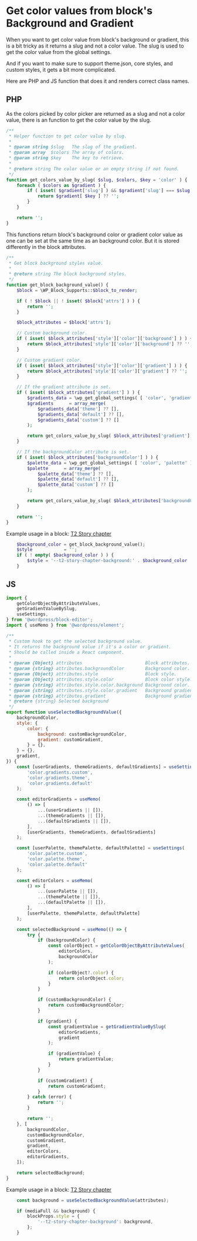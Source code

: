 # Get color values from block's Background and Gradient

When you want to get color value from block's background or gradient, this is a bit tricky as it returns a slug and not a color value. The slug is used to get the color value from the global settings.

And if you want to make sure to support theme.json, core styles, and custom styles, it gets a bit more complicated.

Here are PHP and JS function that does it and renders correct class names.

## PHP

As the colors picked by color picker are returned as a slug and not a color value, there is an function to get the color value by the slug.

```php
/**
 * Helper function to get color value by slug.
 *
 * @param string $slug   The slug of the gradient.
 * @param array  $colors The array of colors.
 * @param string $key    The key to retrieve.
 *
 * @return string The color value or an empty string if not found.
 */
function get_colors_value_by_slug( $slug, $colors, $key = 'color' ) {
	foreach ( $colors as $gradient ) {
		if ( isset( $gradient['slug'] ) && $gradient['slug'] === $slug ) {
			return $gradient[ $key ] ?? '';
		}
	}

	return '';
}
```

This functions return block's background color or gradient color value as one can be set at the same time as an background color. But it is stored differently in the block attributes.

```php
/**
 * Get block background styles value.
 *
 * @return string The block background styles.
 */
function get_block_background_value() {
	$block = \WP_Block_Supports::$block_to_render;

	if ( ! $block || ! isset( $block['attrs'] ) ) {
		return '';
	}

	$block_attributes = $block['attrs'];

	// Custom background color.
	if ( isset( $block_attributes['style']['color']['background'] ) ) {
		return $block_attributes['style']['color']['background'] ?? '';
	}

	// Custom gradient color.
	if ( isset( $block_attributes['style']['color']['gradient'] ) ) {
		return $block_attributes['style']['color']['gradient'] ?? '';
	}

	// If the gradient attribute is set.
	if ( isset( $block_attributes['gradient'] ) ) {
		$gradients_data = \wp_get_global_settings( [ 'color', 'gradients' ] );
		$gradients      = array_merge(
			$gradients_data['theme'] ?? [],
			$gradients_data['default'] ?? [],
			$gradients_data['custom'] ?? []
		);

		return get_colors_value_by_slug( $block_attributes['gradient'], $gradients, 'gradient' );
	}

	// If the backgroundColor attribute is set.
	if ( isset( $block_attributes['backgroundColor'] ) ) {
		$palette_data = \wp_get_global_settings( [ 'color', 'palette' ] );
		$palette      = array_merge(
			$palette_data['theme'] ?? [],
			$palette_data['default'] ?? [],
			$palette_data['custom'] ?? []
		);

		return get_colors_value_by_slug( $block_attributes['backgroundColor'], $palette );
	}

	return '';
}
```

Example usage in a block:
[T2 Story chapter](https://github.com/DekodeInteraktiv/T2/blob/a3e8c3b1144e7750107f67eb8361bff2bb39d602/packages/extension-library/src/story/block-library/chapter/block.php#L51)

```php
	$background_color = get_block_background_value();
	$style            = '';
	if ( ! empty( $background_color ) ) {
		$style = '--t2-story-chapter-background:' . $background_color . ';';
	}
```

## JS

```js
import {
	getColorObjectByAttributeValues,
	getGradientValueBySlug,
	useSettings,
} from '@wordpress/block-editor';
import { useMemo } from '@wordpress/element';

/**
 * Custom hook to get the selected background value.
 * It returns the background value if it's a color or gradient.
 * Should be called inside a React component.
 *
 * @param {Object} attributes                        Block attributes.
 * @param {string} attributes.backgroundColor        Background color.
 * @param {Object} attributes.style                  Block style.
 * @param {Object} attributes.style.color            Block color style.
 * @param {string} attributes.style.color.background Background color.
 * @param {string} attributes.style.color.gradient   Background gradient.
 * @param {string} attributes.gradient               Background gradient.
 * @return {string} Selected background
 */
export function useSelectedBackgroundValue({
	backgroundColor,
	style: {
		color: {
			background: customBackgroundColor,
			gradient: customGradient,
		} = {},
	} = {},
	gradient,
}) {
	const [userGradients, themeGradients, defaultGradients] = useSettings(
		'color.gradients.custom',
		'color.gradients.theme',
		'color.gradients.default'
	);

	const editorGradients = useMemo(
		() => [
			...(userGradients || []),
			...(themeGradients || []),
			...(defaultGradients || []),
		],
		[userGradients, themeGradients, defaultGradients]
	);

	const [userPalette, themePalette, defaultPalette] = useSettings(
		'color.palette.custom',
		'color.palette.theme',
		'color.palette.default'
	);

	const editorColors = useMemo(
		() => [
			...(userPalette || []),
			...(themePalette || []),
			...(defaultPalette || []),
		],
		[userPalette, themePalette, defaultPalette]
	);

	const selectedBackground = useMemo(() => {
		try {
			if (backgroundColor) {
				const colorObject = getColorObjectByAttributeValues(
					editorColors,
					backgroundColor
				);

				if (colorObject?.color) {
					return colorObject.color;
				}
			}

			if (customBackgroundColor) {
				return customBackgroundColor;
			}

			if (gradient) {
				const gradientValue = getGradientValueBySlug(
					editorGradients,
					gradient
				);

				if (gradientValue) {
					return gradientValue;
				}
			}

			if (customGradient) {
				return customGradient;
			}
		} catch (error) {
			return '';
		}

		return '';
	}, [
		backgroundColor,
		customBackgroundColor,
		customGradient,
		gradient,
		editorColors,
		editorGradients,
	]);

	return selectedBackground;
}
```

Example usage in a block: [T2 Story chapter](https://github.com/DekodeInteraktiv/T2/blob/a3e8c3b1144e7750107f67eb8361bff2bb39d602/packages/extension-library/src/story/block-library/chapter/edit.js#L39)

```js
	const background = useSelectedBackgroundValue(attributes);

	if (mediaFull && background) {
		blockProps.style = {
			'--t2-story-chapter-background': background,
		};
	}
```